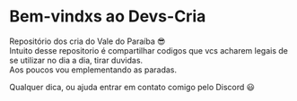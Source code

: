 # Bem-vindxs ao Devs-Cria
Repositório dos cria do Vale do Paraíba 😎 <br>
Intuito desse repositorio é compartilhar codigos que vcs acharem legais de se utilizar no dia a dia, tirar duvidas. <br>
Aos poucos vou emplementando as paradas. <br>

Qualquer dica, ou ajuda entrar em contato comigo pelo Discord 😃
